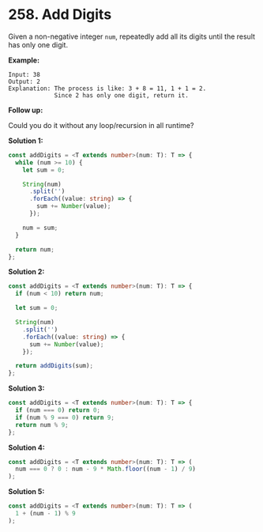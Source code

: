 # 258. Add Digits

Given a non-negative integer `num`, repeatedly add all its digits until the result has only one digit.

**Example:**

```
Input: 38
Output: 2
Explanation: The process is like: 3 + 8 = 11, 1 + 1 = 2.
             Since 2 has only one digit, return it.
```

**Follow up:**

Could you do it without any loop/recursion in all runtime?

**Solution 1:**

```ts
const addDigits = <T extends number>(num: T): T => {
  while (num >= 10) {
    let sum = 0;

    String(num)
      .split('')
      .forEach((value: string) => {
        sum += Number(value);
      });

    num = sum;
  }

  return num;
};
```

**Solution 2:**

```ts
const addDigits = <T extends number>(num: T): T => {
  if (num < 10) return num;

  let sum = 0;

  String(num)
    .split('')
    .forEach((value: string) => {
      sum += Number(value);
    });

  return addDigits(sum);
};
```

**Solution 3:**

```ts
const addDigits = <T extends number>(num: T): T => {
  if (num === 0) return 0;
  if (num % 9 === 0) return 9;
  return num % 9;
};
```

**Solution 4:**

```ts
const addDigits = <T extends number>(num: T): T => (
  num === 0 ? 0 : num - 9 * Math.floor((num - 1) / 9)
);
```

**Solution 5:**

```ts
const addDigits = <T extends number>(num: T): T => (
  1 + (num - 1) % 9
);
```

